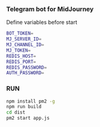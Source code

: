 ### Telegram bot for MidJourney

Define variables before start

```bash
BOT_TOKEN=
MJ_SERVER_ID=
MJ_CHANNEL_ID=
MJ_TOKEN=
REDIS_HOST=
REDIS_PORT=
REDIS_PASSWORD=
AUTH_PASSWORD=
```

### RUN

```bash
npm install pm2 -g
npm run build
cd dist
pm2 start app.js
```
